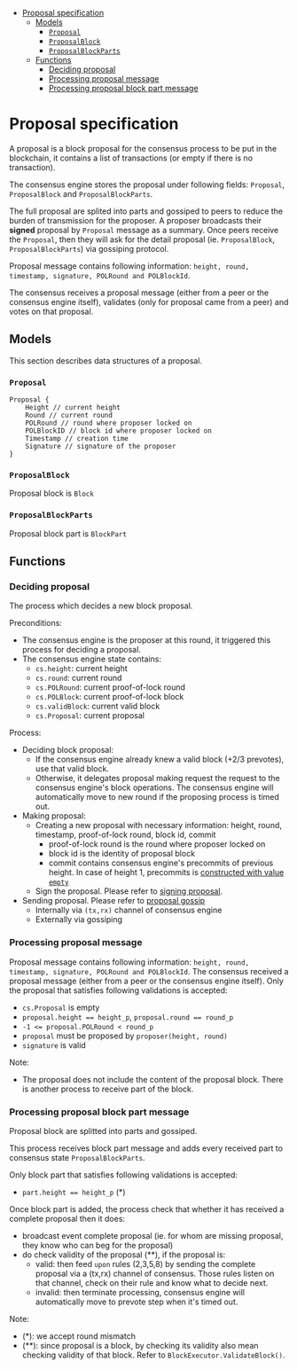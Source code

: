 - [Proposal specification](#proposal-specification)
  - [Models](#models)
    - [`Proposal`](#proposal)
    - [`ProposalBlock`](#proposalblock)
    - [`ProposalBlockParts`](#proposalblockparts)
  - [Functions](#functions)
    - [Deciding proposal](#deciding-proposal)
    - [Processing proposal message](#processing-proposal-message)
    - [Processing proposal block part message](#processing-proposal-block-part-message)

# Proposal specification

A proposal is a block proposal for the consensus process to be put in the blockchain, it contains a list of transactions (or empty if there is no transaction).

The consensus engine stores the proposal under following fields: `Proposal`, `ProposalBlock` and `ProposalBlockParts`.

The full proposal are splited into parts and gossiped to peers to reduce the burden of transmission for the proposer. A proposer broadcasts their **signed** proposal by `Proposal` message as a summary. Once peers receive the `Proposal`, then they will ask for the detail proposal (ie. `ProposalBlock`, `ProposalBlockParts`) via gossiping protocol. 

Proposal message contains following information: `height, round, timestamp, signature, POLRound and POLBlockId`.

The consensus receives a proposal message (either from a peer or the consensus engine itself), validates (only for proposal came from a peer) and votes on that proposal.

## Models
This section describes data structures of a proposal.
### `Proposal`
```
Proposal {
    Height // current height
    Round // current round
    POLRound // round where proposer locked on
    POLBlockID // block id where proposer locked on
    Timestamp // creation time
    Signature // signature of the proposer
}
```
### `ProposalBlock`
Proposal block is `Block`

### `ProposalBlockParts`
Proposal block part is `BlockPart`

## Functions
### Deciding proposal
The process which decides a new block proposal.

Preconditions:
- The consensus engine is the proposer at this round, it triggered this process for deciding a proposal.
- The consensus engine state contains: 
  - `cs.height`: current height
  - `cs.round`: current round
  - `cs.POLRound`: current proof-of-lock round
  - `cs.POLBlock`: current proof-of-lock block
  - `cs.validBlock`: current valid block
  - `cs.Proposal`: current proposal

Process:
- Deciding block proposal:
  - If the consensus engine already knew a valid block (+2/3 prevotes), use that valid block. 
  - Otherwise, it delegates proposal making request the request to the consensus engine's block operations. The consensus engine will automatically move to new round if the proposing process is timed out.
- Making proposal: 
  - Creating a new proposal with necessary information: height, round, timestamp, proof-of-lock round, block id, commit
    - proof-of-lock round is the round where proposer locked on
    - block id is the identity of proposal block
    - commit contains consensus engine's precommits of previous height. In case of height 1, precommits is [constructed with value `empty`](https://github.com/kardiachain/go-kardia/blob/7b90a657494230b99afb54135882cf2f78ec0395/consensus/state.go#L1526)
  - Sign the proposal. Please refer to [signing proposal](signing.md#signing-proposal).
- Sending proposal. Please refer to [proposal gossip](proposal.md#process-proposal-gossiping)
  - Internally via `(tx,rx)` channel of consensus engine
  - Externally via gossiping

### Processing proposal message
Proposal message contains following information: `height, round, timestamp, signature, POLRound and POLBlockId`.
The consensus received a proposal message (either from a peer or the consensus engine itself).
Only the proposal that satisfies following validations is accepted:
- `cs.Proposal` is empty
- `proposal.height == height_p`, `proposal.round == round_p`
- `-1 <= proposal.POLRound < round_p`
- `proposal` must be proposed by `proposer(height, round)`
- `signature` is valid

Note:
- The proposal does not include the content of the proposal block. There is another process to receive part of the block.

### Processing proposal block part message
Proposal block are splitted into parts and gossiped.

This process receives block part message and adds every received part to consensus state `ProposalBlockParts`.

Only block part that satisfies following validations is accepted:
- `part.height == height_p` (*)

Once block part is added, the process check that whether it has received a complete proposal then it does:
- broadcast event complete proposal (ie. for whom are missing proposal, they know who can beg for the proposal)  
- do check validity of the proposal (**), if the proposal is:
  - valid: then feed `upon` rules (2,3,5,8) by sending the complete proposal via a (tx,rx) channel of consensus. Those rules listen on that channel, check on their rule and know what to decide next.
  - invalid: then terminate processing, consensus engine will automatically move to prevote step when it's timed out.

Note: 
- (*): we accept round mismatch 
- (**): since proposal is a block, by checking its validity also mean checking validity of that block. Refer to `BlockExecutor.ValidateBlock()`.